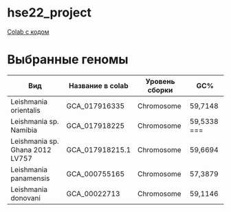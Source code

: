 # hse22_project

[Colab с кодом](https://colab.research.google.com/drive/11Z3riS4jTZ2IY5-oI1QuatJ-tN32zIl2?usp=sharing)

# Выбранные геномы

Вид | Название в colab | Уровень сборки | GC%
---|---|---|---
Leishmania orientalis | GCA_017916335 | Chromosome | 59,7148
Leishmania sp. Namibia | GCA_017918225 |  Chromosome | 59,5338 ===
Leishmania sp. Ghana 2012 LV757 | GCA_017918215.1 |  Chromosome | 59,6694
Leishmania panamensis | GCA_000755165 | Chromosome | 57,3879
Leishmania donovani | GCA_00022713 | Chromosome | 59,1146
